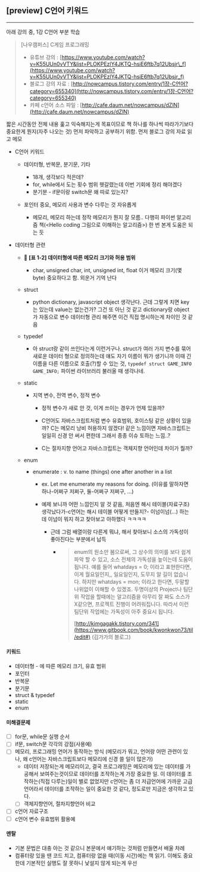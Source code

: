 ## \[preview\] C언어 키워드

---

아래 강의 중, 1강 C언어 부분 학습

> \[나우캠퍼스\] C게임 프로그래밍
>
> * 유튜브 강의 :
>   [https://www.youtube.com/watch?v=K55UUn0vVTY&list=PLOKPEzlY4JKTQ-hsiE6ftb7q12Ubsjr\_f](https://www.youtube.com/watch?v=K55UUn0vVTY&list=PLOKPEzlY4JKTQ-hsiE6ftb7q12Ubsjr_f)
> * 블로그 강의 자료 :
>   [http://nowcampus.tistory.com/entry/1장-C언어?category=655340](http://nowcampus.tistory.com/entry/1장-C언어?category=655340)
> * 카페 c언어 소스 파일 :
>   [http://cafe.daum.net/nowcampus/dZlN](http://cafe.daum.net/nowcampus/dZlN)

짧은 시간동안 전체 내용 훑고 익숙해지는게 목표이므로 책 하나를 하나씩 따라가기보다 중요한게 뭔지\(자주 나오는 것\) 먼저 파악하고 공부하기 위함. 먼저 블로그 강의 자료 읽고 메모

* C언어 키워드

  * 데이터형, 반복문, 분기문, 기타

    * 18개, 생각보다 적은데?
    * for, while에서 도는 횟수 범위 헷갈렸는데 이번 기회에 정리 해야겠다
    * 분기분 - if문이랑 switch문 왜 따로 있는지?

  * 포인터 중요, 메모리 사용과 변수 다루는 것 자유롭게

    * 메모리, 메모리 하는데 정작 메모리가 뭔지 잘 모름.. 다행히 파이썬 알고리즘 책\(&lt;Hello coding 그림으로 이해하는 알고리즘&gt;\) 한 번 본게 도움은 되는 듯

* 데이터형 관련

  * 🤞 **\[표 1-2\] 데이터형에 따른 메모리 크기와 허용 범위**
    * char, unsigned char, int, unsigned int, float 이거 메모리 크기\(몇 byte\) 중요하다고 함. 외운거 기억 난다
  * struct

    * python dictionary, javascript object 생각난다. 근데 그렇게 치면 key는 있는데 value는 없는건가? 그건 또 아닌 것 같고 dictionary랑 object가 자동으로 변수 데이터형 관리 해주면 이건 직접 명시하는게 차이인 것 같음

  * typedef

    * 아 struct랑 같이 쓰인다는게 이런거구나. struct가 여러 가지 변수를 묶어 새로운 데이터 형으로 정의하는데 얘도 자기 이름이 뭐가 생기니까 이때 긴 이름을 다른 이름으로 호출\(?\)할 수 있는 것, `typedef struct GAME_INFO GAME_INFO;` 파이썬 라이브러리 불러올 때 생각나네.

  * static

    * 지역 변수, 전역 변수, 정적 변수

      * 정적 변수가 새로 안 것, 이게 쓰이는 경우가 언제 있을까?

      * C언어도 자바스크립트처럼 변수 유효범위, 호이스팅 같은 상황이 있을까? C는 메모리 낭비 허용하지 않겠다! 같은 느낌이면 자바스크립트는 일일히 신경 안 써서 편한데 그래서 종종 이슈 토하는 느낌..?

      * C는 절차지향 언어고 자바스크립트는 객체지향 언어인데 차이가 뭘까?

  * enum

    * enumerate : v. to name \(things\) one after another in a list

      * ex. Let me enumerate my reasons for doing. \(이유를 말하자면 하나-어쩌구 저쩌구, 둘-어쩌구 저쩌구, ...\)

      * 예제 보니까 어떤 느낌인지 알 것 같음, 처음엔 해시 테이블\(자료구조\) 생각났다가-c언어는 해시 테이블 어떻게 만들지?- 이넘이넘\(...\) 하는데 이넘이 뭐지 하고 찾아보고 아하했다 ㅋㅋㅋㅋ

        * 근데 그럼 배열이랑 다른게 뭐냐, 해서 찾아보니 소스의 가독성이 좋아진다는 부분에서 납득

          * > enum의 원소만 봄으로써, 그 상수의 의미를 보다 쉽게 파악 할 수 있고, 소스 전체의 가독성을 높이는데 도움이 됩니다. 예를 들어 whatdays = 0; 이라고 표현한다면, 이게 월요일인지,, 일요일인지, 도무지 알 길이 없습니다. 하지만 whatdays = mon; 이라고 한다면, 두말할나위없이 이해할 수 있겠죠. 두명이상의 Project나 팀단위 작업을 할때에는 알고리즘을 아무리 잘 짜도 소스가 X같으면, 프로젝트 진행이 어려워집니다. 따라서 이런 팀단위 작업에는 가독성이 아주 중요시 됩니다.
            >
            > [http://kimgagakk.tistory.com/341](https://www.gitbook.com/book/kwonkwon73/til/edit#) \(김가가의 블로그\)

#### 키워드

* 데이터형 - 에 따른 메모리 크기, 유효 범위
* 포인터
* 반복문
* 분기문
* struct & typedef
* static
* enum

#### 미해결문제

* [ ] for문, while문 실행 순서
* [ ] if문, switch문 각각의 강점\(사용예\)
* [ ] 메모리, 프로그래밍 언어가 동작하는 방식 \(메모리가 뭐고, 언어랑 어떤 관련이 있나, 왜 c언어는 자바스크립트보다 메모리에 신경 쓸 일이 많은가\)
  * 데이터 저장되는게 메모리이고, 결국 프로그래밍은 메모리에 있는 데이터를 가공해서 보여주는것이므로 데이터를 조작하는게 가장 중요한 일. 이 데이터를 조작하는\(직접 다루는\)일이 별로 없었지만 c언어는 좀 더 저급언어에 가까운 고급언어라서 데이터를 조작하는 일이 중요한 것 같다, 정도로만 지금은 생각하고 있다.   
  * [ ] 객체지향언어, 절차지향언어 비교
* [ ] c언어 자료구조
* [ ] c언어 변수 유효범위 활용예

#### 멘탈

* 기본 문법은 대충 아는 것 같으니 본문에서 얘기하는 것처럼 만들면서 배울 차례
* 컴퓨터랑 있을 땐 코드 치고, 컴퓨터랑 없을 때\(이동 시간\)에는 책 읽기. 이해도 중요한데 기본적인 실행도 잘 못하니 낯설지 않게 되는게 우선



